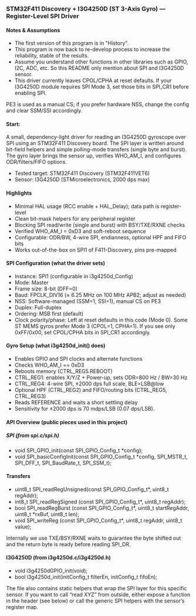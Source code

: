 ### STM32F411 Discovery + I3G4250D (ST 3-Axis Gyro) — Register-Level SPI Driver

#### 

#### Notes \& Assumptions

* The first version of this program is in "History".
* This program is now back to re-develop process to increase the reliability, stable of the results.
* Assume you understand other functions in other libraries such as GPIO, I2C, ADC, etc. So this README only mention about SPI and I3G4250D sensor.
* This driver currently leaves CPOL/CPHA at reset defaults. If your I3G4250D module requires SPI Mode 3, set those bits in SPI\_CR1 before enabling SPI.

PE3 is used as a manual CS; if you prefer hardware NSS, change the config and clear SSM/SSI accordingly.





#### Start:

A small, dependency-light driver for reading an I3G4250D gyroscope over SPI using an STM32F411 Discovery board. The SPI layer is written around bit-field helpers and simple polling-mode transfers (single byte and burst). The gyro layer brings the sensor up, verifies WHO\_AM\_I, and configures ODR/filters/FIFO options.



* Tested target: STM32F411 Discovery (STM32F411VET6)
* Sensor: I3G4250D (STMicroelectronics, 2000 dps max)



#### Highlights

* Minimal HAL usage (RCC enable + HAL\_Delay); data path is register-level
* Clean bit-mask helpers for any peripheral register
* Blocking SPI read/write (single and burst) with BSY/TXE/RXNE checks
* Verified WHO\_AM\_I = 0xD3 and soft-reboot sequence
* Configurable: ODR/BW, 4-wire SPI, endianness, optional HPF and FIFO bits
* Works out-of-the-box on SPI1 of F411-Discovery, pins pre-mapped



#### SPI Configuration (what the driver sets)

* Instance: SPI1 (configurable in i3g4250d\_Config)
* Mode: Master
* Frame size: 8-bit (DFF=0)
* Baud: FPCLK\_DIV16 (≈ 6.25 MHz on 100 MHz APB2; adjust as needed)
* NSS: Software-managed (SSM=1, SSI=1), manual CS on PE3
* Duplex: Full-duplex
* Ordering: MSB first (default)
* Clock polarity/phase: Left at reset defaults in this code (Mode 0). Some ST MEMS gyros prefer Mode 3 (CPOL=1, CPHA=1). If you see only 0xFF/0x00, set CPOL/CPHA bits in SPI\_CR1 accordingly.



#### Gyro Setup (what i3g4250d\_init() does)

* Enables GPIO and SPI clocks and alternate functions
* Checks WHO\_AM\_I == 0xD3
* Reboots memory (CTRL\_REG5.REBOOT)
* CTRL\_REG1: enables X/Y/Z + Power-up, sets ODR=800 Hz / BW=30 Hz
* CTRL\_REG4: 4-wire SPI, ±2000 dps full scale, BLE=LSB@low
* Optional HPF (CTRL\_REG2) and FIFO/routing bits (CTRL\_REG5, CTRL\_REG3)
* Reads REFERENCE and waits a short settling delay
* Sensitivity for ±2000 dps is 70 mdps/LSB (0.07 dps/LSB).



#### API Overview (public pieces used in this project)

##### SPI (from spi.c/spi.h)

* void SPI\_GPIO\_init(const SPI\_GPIO\_Config\_t \*config);
* void SPI\_basicConfigInit(const SPI\_GPIO\_Config\_t \*config, SPI\_MSTR\_t, SPI\_DFF\_t, SPI\_BaudRate\_t, SPI\_SSM\_t);



#### Transfers

* uint8\_t SPI\_readRegUnsigned(const SPI\_GPIO\_Config\_t\*, uint8\_t regAddr);
* int8\_t SPI\_readRegSigned (const SPI\_GPIO\_Config\_t\*, uint8\_t regAddr);
* bool SPI\_readRegBurst (const SPI\_GPIO\_Config\_t\*, uint8\_t startRegAddr, uint8\_t \*rxBuf, uint8\_t len);
* void SPI\_writeReg (const SPI\_GPIO\_Config\_t\*, uint8\_t regAddr, uint8\_t value);



Internally we use TXE/BSY/RXNE waits to guarantee the byte shifted out and the return byte is ready before reading SPI\_DR.





#### I3G4250D (from i3g4250d.c/i3g4250d.h)

* void i3g4250dGPIO\_init(void);
* bool i3g4250d\_init(initConfig\_t filterEn, initConfig\_t fifoEn);



The file also contains static helpers that wrap the SPI layer for this specific sensor. If you want to call “read XYZ” from outside, either expose a function in the header (see below) or call the generic SPI helpers with the sensor’s register map.

